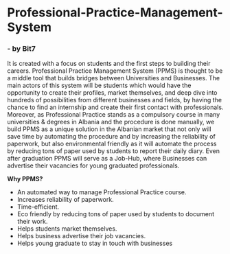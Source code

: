 # Professional-Practice-Management-System
### - by Bit7
It is created with a focus on students and the first steps to building their careers. Professional Practice Management System (PPMS) is thought to be a middle tool that builds bridges between Universities and Businesses. The main actors of this system will be students which would have the opportunity to create their profiles, market themselves, and deep dive into hundreds of possibilities from different businesses and fields, by having the chance to find an internship and create their first contact with professionals. 
Moreover, as Professional Practice stands as a compulsory course in many universities & degrees in Albania and the procedure is done manually, we build PPMS as a unique solution in the Albanian market that not only will save time by automating the procedure and by increasing the reliability of paperwork, but also environmental friendly as it will automate the process by reducing tons of paper used by students to report their daily diary. Even after graduation PPMS will serve as a Job-Hub, where Businesses can advertise their vacancies for young graduated professionals.

**Why PPMS?**
* An automated way to manage Professional Practice course.
* Increases reliability of paperwork.
* Time-efficient.
* Eco friendly by reducing tons of paper used by students to document their work.
* Helps students market themselves.
* Helps business advertise their job vacancies.
* Helps young graduate to stay in touch with businesses
